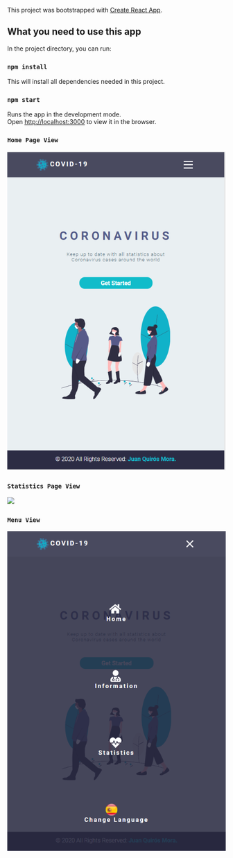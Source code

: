 This project was bootstrapped with [Create React App](https://github.com/facebook/create-react-app).

## What you need to use this app

In the project directory, you can run:

### `npm install`
This will install all dependencies needed in this project.

### `npm start`
Runs the app in the development mode.<br />
Open [http://localhost:3000](http://localhost:3000) to view it in the browser.

### `Home Page View `<br />
![](homeView.PNG)

### `Statistics Page View `<br />
![](statsView.PNG)

### `Menu View `<br />
![](menuView.PNG)
